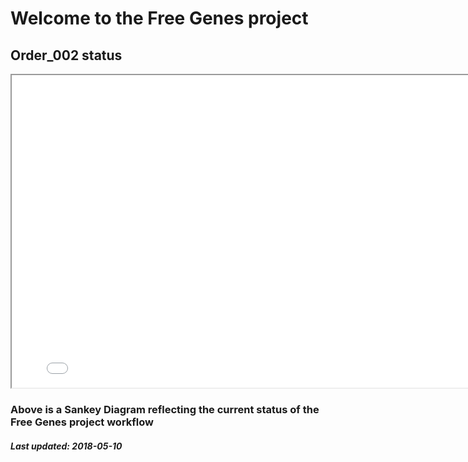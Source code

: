 # Welcome to the Free Genes project

## Order_002 status

<iframe width="800" height="500" src="sankey.html"></iframe>

### Above is a Sankey Diagram reflecting the current status of the Free Genes project workflow

##### Last updated: 2018-05-10
